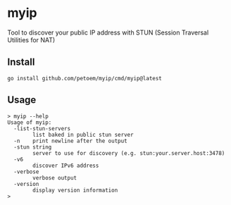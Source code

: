 # myip

Tool to discover your public IP address with STUN (Session Traversal Utilities for NAT)

## Install

```console
go install github.com/petoem/myip/cmd/myip@latest
```

## Usage

```console
> myip --help
Usage of myip:
  -list-stun-servers
        list baked in public stun server
  -n    print newline after the output
  -stun string
        server to use for discovery (e.g. stun:your.server.host:3478)
  -v6
        discover IPv6 address
  -verbose
        verbose output
  -version
        display version information
>
```
